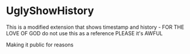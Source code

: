 # UglyShowHistory

This is a modified extension that shows timestamp and history - FOR THE LOVE OF GOD do not use this as a reference PLEASE it's AWFUL

Making it public for reasons 
